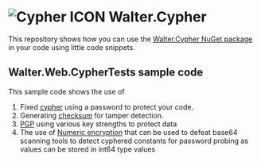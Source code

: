 
# ![Cypher ICON](https://cdn.asp-waf.com/img/Cypher.png) Walter.Cypher
This repository shows how you can use the [Walter.Cypher NuGet package](https://www.nuget.org/packages/Walter.Cypher/) in your code using little code snippets.

## Walter.Web.CypherTests sample code
This sample code shows the use of 
1. Fixed [cypher](https://github.com/ASP-WAF/Cypher/blob/master/Src/SamplesUsingMsTest/CryptoTests.cs) using a password to protect your code.
2. Generating [checksum](https://github.com/ASP-WAF/Cypher/blob/master/Src/SamplesUsingMsTest/ChecksumTest.cs) for tamper detection.
3. [PGP](https://github.com/ASP-WAF/Cypher/blob/master/Src/SamplesUsingMsTest/PGPManagedTests.cs) using various key strengths to protect data
4. The use of [Numeric encryption](https://github.com/ASP-WAF/Cypher/blob/master/Src/SamplesUsingMsTest/StringExtensionsTests.cs) that can be used to defeat base64 scanning tools to detect cyphered constants for password probing as values can be stored in int64 type values




